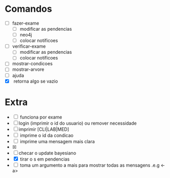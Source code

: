 # Comandos

- [ ] fazer-exame
    - [ ] modificar as pendencias
    - [ ] neo4j
    - [ ] colocar notificoes
- [ ] verificar-exame
    - [ ] modificar as pendencias
    - [ ] colocar notificoes
- [ ] mostrar-condicoes
- [ ] mostrar-arvore
- [ ] ajuda
- [X] <pendencias> retorna algo se vazio

# Extra

- [ ] <mostrar-condicoes> funciona por exame
- [ ] login (imprimir o id do usuario) ou remover necessidade
- [ ] imprimir [CLI|LAB|MED]
- [ ] <registrar-condicao> imprime o id da condicao
- [ ] <pendencias> imprime uma mensagem mais clara
- [X] <listar-condicoes>
- [ ] checar o update bayesiano
- [X] <pendencias> tirar o s em pendencias
- [ ] <notificaoes> toma um argumento a mais para mostrar todas as mensagens .e.g <-a>
